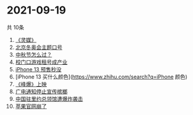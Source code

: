 # 2021-09-19
  共 10条

  <!-- BEGIN -->
  <!-- 最后更新时间:Sun Sep 19 2021 05:09:04 GMT+0000 (Coordinated Universal Time) -->
  1. [《灵媒》](https://www.zhihu.com/search?q=灵媒)
1. [北京冬奥会主题口号](https://www.zhihu.com/search?q=北京冬奥会)
1. [中秋节怎么过？](https://www.zhihu.com/search?q=中秋节怎么过)
1. [校门口游戏租号成产业](https://www.zhihu.com/search?q=租号)
1. [iPhone 13 预售秒没](https://www.zhihu.com/search?q=iPhone13)
1. [iPhone 13 买什么颜色](https://www.zhihu.com/search?q=iPhone 颜色)
1. [《峰爆》上映](https://www.zhihu.com/search?q=峰爆)
1. [广电通知停止宣传槟榔](https://www.zhihu.com/search?q=槟榔)
1. [中国驻里约总领馆遭爆炸袭击](https://www.zhihu.com/search?q=里约总领馆)
1. [苹果官网崩了](https://www.zhihu.com/search?q=苹果官网)
  <!-- END -->
  